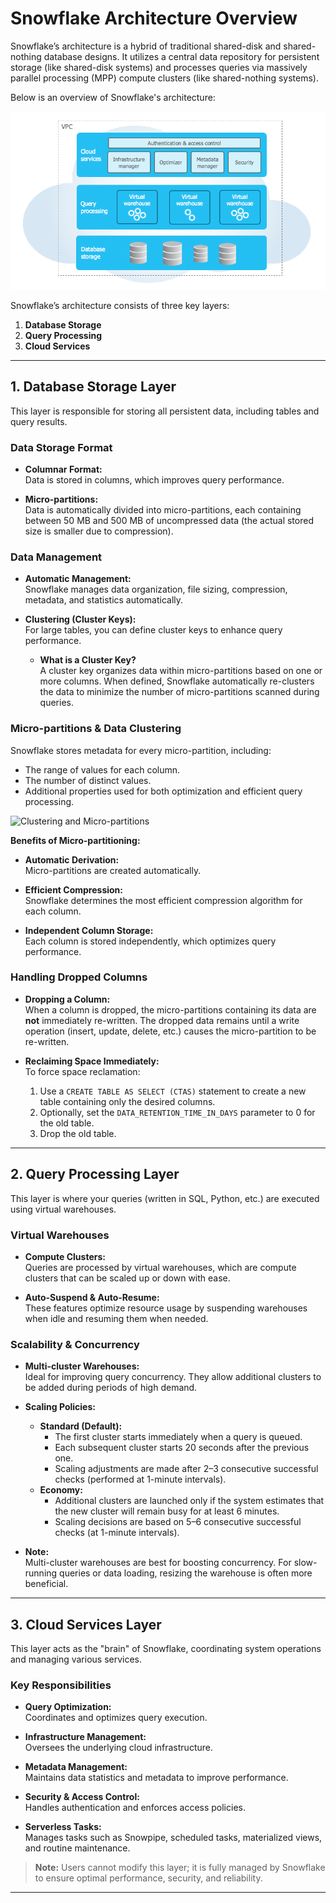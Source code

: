 # Snowflake Architecture Overview

Snowflake’s architecture is a hybrid of traditional shared-disk and shared-nothing database designs. It utilizes a central data repository for persistent storage (like shared-disk systems) and processes queries via massively parallel processing (MPP) compute clusters (like shared-nothing systems).

Below is an overview of Snowflake's architecture:

![Architecture Overview](04.Snowflake/Snowflake_documentation/architecture-overview.png)

Snowflake’s architecture consists of three key layers:

1. **Database Storage**
2. **Query Processing**
3. **Cloud Services**

---

## 1. Database Storage Layer

This layer is responsible for storing all persistent data, including tables and query results.

### Data Storage Format

- **Columnar Format:**  
  Data is stored in columns, which improves query performance.
  
- **Micro-partitions:**  
  Data is automatically divided into micro-partitions, each containing between 50 MB and 500 MB of uncompressed data (the actual stored size is smaller due to compression).

### Data Management

- **Automatic Management:**  
  Snowflake manages data organization, file sizing, compression, metadata, and statistics automatically.

- **Clustering (Cluster Keys):**  
  For large tables, you can define cluster keys to enhance query performance.  
  - **What is a Cluster Key?**  
    A cluster key organizes data within micro-partitions based on one or more columns. When defined, Snowflake automatically re-clusters the data to minimize the number of micro-partitions scanned during queries.

### Micro-partitions & Data Clustering

Snowflake stores metadata for every micro-partition, including:

- The range of values for each column.
- The number of distinct values.
- Additional properties used for both optimization and efficient query processing.

![Clustering and Micro-partitions](~/Snowflake_documentation/clustering.png)

**Benefits of Micro-partitioning:**

- **Automatic Derivation:**  
  Micro-partitions are created automatically.
  
- **Efficient Compression:**  
  Snowflake determines the most efficient compression algorithm for each column.
  
- **Independent Column Storage:**  
  Each column is stored independently, which optimizes query performance.

### Handling Dropped Columns

- **Dropping a Column:**  
  When a column is dropped, the micro-partitions containing its data are **not** immediately re-written. The dropped data remains until a write operation (insert, update, delete, etc.) causes the micro-partition to be re-written.

- **Reclaiming Space Immediately:**  
  To force space reclamation:
  1. Use a `CREATE TABLE AS SELECT (CTAS)` statement to create a new table containing only the desired columns.
  2. Optionally, set the `DATA_RETENTION_TIME_IN_DAYS` parameter to 0 for the old table.
  3. Drop the old table.

---

## 2. Query Processing Layer

This layer is where your queries (written in SQL, Python, etc.) are executed using virtual warehouses.

### Virtual Warehouses

- **Compute Clusters:**  
  Queries are processed by virtual warehouses, which are compute clusters that can be scaled up or down with ease.
  
- **Auto-Suspend & Auto-Resume:**  
  These features optimize resource usage by suspending warehouses when idle and resuming them when needed.

### Scalability & Concurrency

- **Multi-cluster Warehouses:**  
  Ideal for improving query concurrency. They allow additional clusters to be added during periods of high demand.
  
- **Scaling Policies:**
  - **Standard (Default):**
    - The first cluster starts immediately when a query is queued.
    - Each subsequent cluster starts 20 seconds after the previous one.
    - Scaling adjustments are made after 2–3 consecutive successful checks (performed at 1-minute intervals).
  - **Economy:**
    - Additional clusters are launched only if the system estimates that the new cluster will remain busy for at least 6 minutes.
    - Scaling decisions are based on 5–6 consecutive successful checks (at 1-minute intervals).

- **Note:**  
  Multi-cluster warehouses are best for boosting concurrency. For slow-running queries or data loading, resizing the warehouse is often more beneficial.

---

## 3. Cloud Services Layer

This layer acts as the "brain" of Snowflake, coordinating system operations and managing various services.

### Key Responsibilities

- **Query Optimization:**  
  Coordinates and optimizes query execution.

- **Infrastructure Management:**  
  Oversees the underlying cloud infrastructure.

- **Metadata Management:**  
  Maintains data statistics and metadata to improve performance.

- **Security & Access Control:**  
  Handles authentication and enforces access policies.

- **Serverless Tasks:**  
  Manages tasks such as Snowpipe, scheduled tasks, materialized views, and routine maintenance.

> **Note:** Users cannot modify this layer; it is fully managed by Snowflake to ensure optimal performance, security, and reliability.

---


